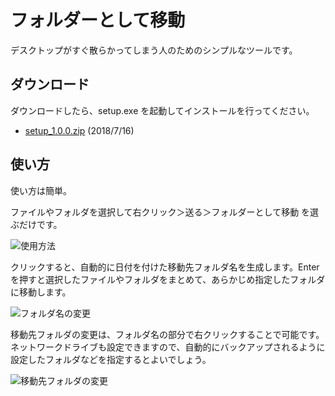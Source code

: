 # フォルダーとして移動
デスクトップがすぐ散らかってしまう人のためのシンプルなツールです。

## ダウンロード
ダウンロードしたら、setup.exe を起動してインストールを行ってください。

* [setup_1.0.0.zip](https://github.com/ksasao/MoveTo/files/2197703/setup_1.0.0.zip) (2018/7/16)

## 使い方
使い方は簡単。

ファイルやフォルダを選択して右クリック＞送る＞フォルダーとして移動 を選ぶだけです。

![使用方法](https://user-images.githubusercontent.com/179872/42759783-2c8abdfc-8943-11e8-8c56-2782612f995e.png)

クリックすると、自動的に日付を付けた移動先フォルダ名を生成します。Enterを押すと選択したファイルやフォルダをまとめて、あらかじめ指定したフォルダに移動します。

![フォルダ名の変更](https://user-images.githubusercontent.com/179872/42759846-59c7c6a2-8943-11e8-9c2d-3c76238ffd90.png)

移動先フォルダの変更は、フォルダ名の部分で右クリックすることで可能です。ネットワークドライブも設定できますので、自動的にバックアップされるように設定したフォルダなどを指定するとよいでしょう。

![移動先フォルダの変更](https://user-images.githubusercontent.com/179872/42759966-b3f3cedc-8943-11e8-9bd1-9064121dba22.png)
